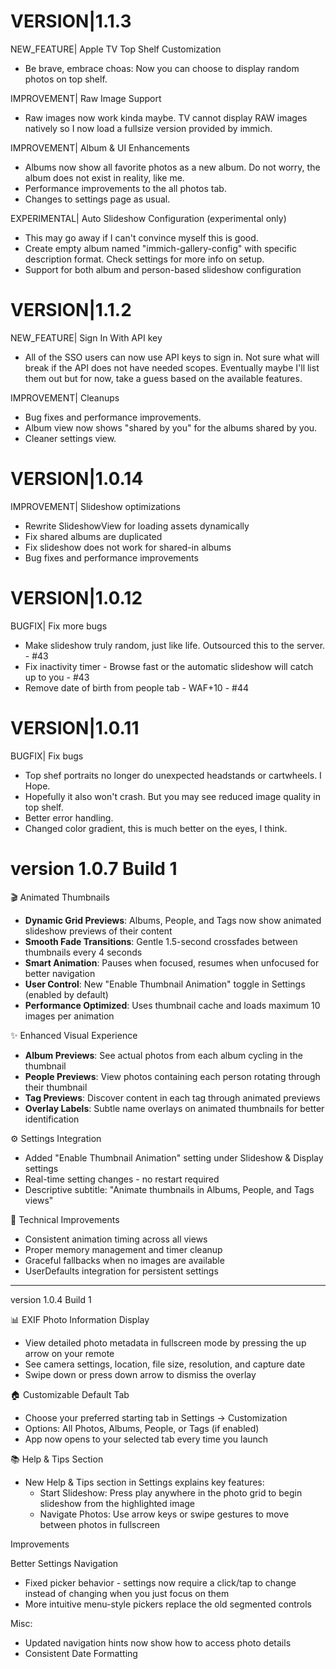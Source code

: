 # VERSION|1.1.3

NEW_FEATURE| Apple TV Top Shelf Customization
- Be brave, embrace choas: Now you can choose to display random photos on top shelf.

IMPROVEMENT| Raw Image Support
- Raw images now work kinda maybe. TV cannot display RAW images natively so I now load a fullsize version provided by immich.
    
IMPROVEMENT| Album & UI Enhancements
- Albums now show all favorite photos as a new album. Do not worry, the album does not exist in reality, like me.
- Performance improvements to the all photos tab.
- Changes to settings page as usual. 

EXPERIMENTAL| Auto Slideshow Configuration (experimental only)
- This may go away if I can't convince myself this is good.
- Create empty album named "immich-gallery-config" with specific description format. Check settings for more info on setup. 
- Support for both album and person-based slideshow configuration

# VERSION|1.1.2

NEW_FEATURE| Sign In With API key
- All of the SSO users can now use API keys to sign in. Not sure what will break if the API does not have needed scopes. Eventually maybe I'll list them out but for now, take a guess based on the available features.

IMPROVEMENT| Cleanups
- Bug fixes and performance improvements.
- Album view now shows "shared by you" for the albums shared by you.
- Cleaner settings view.

# VERSION|1.0.14

IMPROVEMENT| Slideshow optimizations
  - Rewrite SlideshowView for loading assets dynamically
  - Fix shared albums are duplicated
  - Fix slideshow does not work for shared-in albums
  - Bug fixes and performance improvements

# VERSION|1.0.12

BUGFIX| Fix more bugs
  - Make slideshow truly random, just like life. Outsourced this to the server. - #43 
  - Fix inactivity timer - Browse fast or the automatic slideshow will catch up to you - #43 
  - Remove date of birth from people tab - WAF+10 - #44

# VERSION|1.0.11

BUGFIX| Fix bugs
  - Top shef portraits no longer do unexpected headstands or cartwheels. I Hope. 
  - Hopefully it also won't crash. But you may see reduced image quality in top shelf. 
  - Better error handling.
  - Changed color gradient, this is much better on the eyes, I think. 


# version 1.0.7 Build 1

🎬 Animated Thumbnails

- **Dynamic Grid Previews**: Albums, People, and Tags now show animated slideshow previews of their content
- **Smooth Fade Transitions**: Gentle 1.5-second crossfades between thumbnails every 4 seconds
- **Smart Animation**: Pauses when focused, resumes when unfocused for better navigation
- **User Control**: New "Enable Thumbnail Animation" toggle in Settings (enabled by default)
- **Performance Optimized**: Uses thumbnail cache and loads maximum 10 images per animation

✨ Enhanced Visual Experience

- **Album Previews**: See actual photos from each album cycling in the thumbnail
- **People Previews**: View photos containing each person rotating through their thumbnail
- **Tag Previews**: Discover content in each tag through animated previews
- **Overlay Labels**: Subtle name overlays on animated thumbnails for better identification

⚙️ Settings Integration

- Added "Enable Thumbnail Animation" setting under Slideshow & Display settings
- Real-time setting changes - no restart required
- Descriptive subtitle: "Animate thumbnails in Albums, People, and Tags views"

🔧 Technical Improvements

- Consistent animation timing across all views
- Proper memory management and timer cleanup
- Graceful fallbacks when no images are available
- UserDefaults integration for persistent settings

---

version 1.0.4 Build 1

📊 EXIF Photo Information Display

- View detailed photo metadata in fullscreen mode by pressing the up arrow on your remote
- See camera settings, location, file size, resolution, and capture date
- Swipe down or press down arrow to dismiss the overlay

🏠 Customizable Default Tab

- Choose your preferred starting tab in Settings → Customization
- Options: All Photos, Albums, People, or Tags (if enabled)
- App now opens to your selected tab every time you launch

📚 Help & Tips Section

- New Help & Tips section in Settings explains key features:
  - Start Slideshow: Press play anywhere in the photo grid to begin slideshow from the
    highlighted image
  - Navigate Photos: Use arrow keys or swipe gestures to move between photos in fullscreen

Improvements

Better Settings Navigation

- Fixed picker behavior - settings now require a click/tap to change instead of changing
  when you just focus on them
- More intuitive menu-style pickers replace the old segmented controls

Misc:

- Updated navigation hints now show how to access photo details
- Consistent Date Formatting
